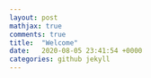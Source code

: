 ```yaml
---
layout: post
mathjax: true
comments: true
title:  "Welcome"
date:   2020-08-05 23:41:54 +0000
categories: github jekyll
---
```


